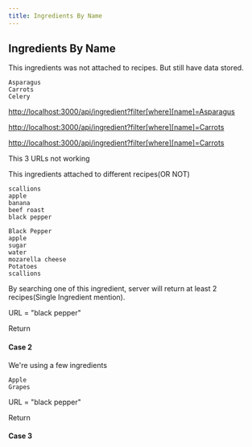 ```yaml
---
title: Ingredients By Name
---
```


## Ingredients By Name

This ingredients was not attached to recipes. But still have data stored.

```text
Asparagus
Carrots
Celery
```

[http://localhost:3000/api/ingredient?filter\[where\]\[name\]=Asparagus](http://localhost:3000/api/ingredient?filter[where][name]=Asparagus)

[http://localhost:3000/api/ingredient?filter\[where\]\[name\]=Carrots](http://localhost:3000/api/ingredient?filter[where][name]=Carrots)

[http://localhost:3000/api/ingredient?filter\[where\]\[name\]=Carrots](http://localhost:3000/api/ingredient?filter[where][name]=Celery)

This 3 URLs not working

This ingredients attached to different recipes\(OR NOT\)

```text
scallions
apple
banana
beef roast
black pepper
```

```text
Black Pepper
apple
sugar
water
mozarella cheese
Potatoes
scallions
```

By searching one of this ingredient, server will return at least 2 recipes\(Single Ingredient mention\).

URL = "black pepper"

Return

#### Case 2

We're using a few ingredients

```text
Apple
Grapes
```

URL = "black pepper"

Return

#### Case 3
